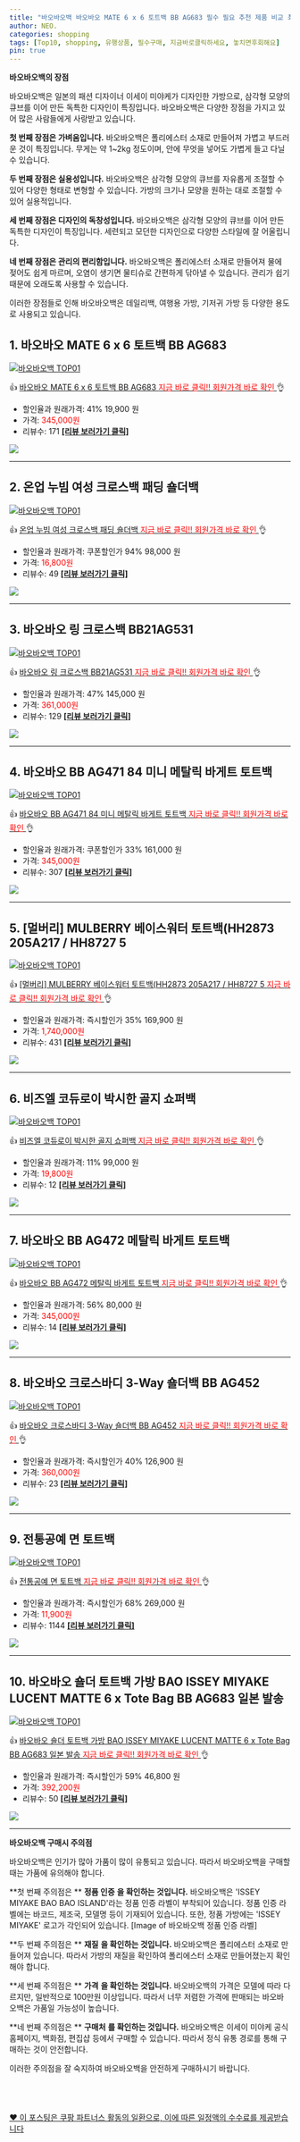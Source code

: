 ```yaml
---
title: "바오바오백 바오바오 MATE 6 x 6 토트백 BB AG683 필수 필요 추천 제품 비교 최저 가격 비교 장점 구매 후기 구매평"
author: NEO.
categories: shopping
tags: [Top10, shopping, 유행상품, 필수구매, 지금바로클릭하세요, 놓치면후회해요]
pin: true
---
```

**바오바오백의 장점**

바오바오백은 일본의 패션 디자이너 이세이 미야케가 디자인한 가방으로, 삼각형 모양의 큐브를 이어 만든 독특한 디자인이 특징입니다. 바오바오백은 다양한 장점을 가지고 있어 많은 사람들에게 사랑받고 있습니다.

**첫 번째 장점은 가벼움입니다.** 바오바오백은 폴리에스터 소재로 만들어져 가볍고 부드러운 것이 특징입니다. 무게는 약 1~2kg 정도이며, 안에 무엇을 넣어도 가볍게 들고 다닐 수 있습니다.

**두 번째 장점은 실용성입니다.** 바오바오백은 삼각형 모양의 큐브를 자유롭게 조절할 수 있어 다양한 형태로 변형할 수 있습니다. 가방의 크기나 모양을 원하는 대로 조절할 수 있어 실용적입니다.

**세 번째 장점은 디자인의 독창성입니다.** 바오바오백은 삼각형 모양의 큐브를 이어 만든 독특한 디자인이 특징입니다. 세련되고 모던한 디자인으로 다양한 스타일에 잘 어울립니다.

**네 번째 장점은 관리의 편리함입니다.** 바오바오백은 폴리에스터 소재로 만들어져 물에 젖어도 쉽게 마르며, 오염이 생기면 물티슈로 간편하게 닦아낼 수 있습니다. 관리가 쉽기 때문에 오래도록 사용할 수 있습니다.

이러한 장점들로 인해 바오바오백은 데일리백, 여행용 가방, 기저귀 가방 등 다양한 용도로 사용되고 있습니다.

   

## 1. 바오바오 MATE 6 x 6 토트백 BB AG683

[![바오바오백 TOP01](https://thumbnail9.coupangcdn.com/thumbnails/remote/490x490ex/image/vendor_inventory/351a/d8725495e6c9cc44232785575c2d5758590f7938a1eccdf98bd50f661945.jpg)](https://link.coupang.com/re/AFFSDP?lptag=AF3617701&subid=GithubCoopas&pageKey=7635157042&traceid=V0-153&itemId=20272810598&vendorItemId=87359801846)


👍 [바오바오 MATE 6 x 6 토트백 BB AG683 <font color=red> 지금 바로 클릭!! 회원가격 바로 확인 </font> ](https://link.coupang.com/re/AFFSDP?lptag=AF3617701&subid=GithubCoopas&pageKey=7635157042&traceid=V0-153&itemId=20272810598&vendorItemId=87359801846) 👌 


- 할인율과 원래가격: 41%  19,900   원
- 가격: <span style='color:red'>345,000원</span>
- 리뷰수: 171  [**[리뷰 보러가기 클릭]**](https://link.coupang.com/re/AFFSDP?lptag=AF3617701&subid=GithubCoopas&pageKey=7635157042&traceid=V0-153&itemId=20272810598&vendorItemId=87359801846)

[![](/discount_price.png)](https://link.coupang.com/re/AFFSDP?lptag=AF3617701&subid=GithubCoopas&pageKey=7635157042&traceid=V0-153&itemId=20272810598&vendorItemId=87359801846)

---


   

## 2. 온업 누빔 여성 크로스백 패딩 숄더백

[![바오바오백 TOP01](https://thumbnail7.coupangcdn.com/thumbnails/remote/490x490ex/image/vendor_inventory/1cc6/b8554da6aaeea934367852abfd0cdcc24d3d685bb321a71d7ebd32a489f3.png)](https://link.coupang.com/re/AFFSDP?lptag=AF3617701&subid=GithubCoopas&pageKey=6848833774&traceid=V0-153&itemId=16307271187&vendorItemId=83499539520)


👍 [온업 누빔 여성 크로스백 패딩 숄더백 <font color=red> 지금 바로 클릭!! 회원가격 바로 확인 </font> ](https://link.coupang.com/re/AFFSDP?lptag=AF3617701&subid=GithubCoopas&pageKey=6848833774&traceid=V0-153&itemId=16307271187&vendorItemId=83499539520) 👌 


- 할인율과 원래가격: 쿠폰할인가 94%  98,000   원
- 가격: <span style='color:red'>16,800원</span>
- 리뷰수: 49  [**[리뷰 보러가기 클릭]**](https://link.coupang.com/re/AFFSDP?lptag=AF3617701&subid=GithubCoopas&pageKey=6848833774&traceid=V0-153&itemId=16307271187&vendorItemId=83499539520)

[![](/discount_price.png)](https://link.coupang.com/re/AFFSDP?lptag=AF3617701&subid=GithubCoopas&pageKey=6848833774&traceid=V0-153&itemId=16307271187&vendorItemId=83499539520)

---


   

## 3. 바오바오 링 크로스백 BB21AG531

[![바오바오백 TOP01](https://thumbnail8.coupangcdn.com/thumbnails/remote/490x490ex/image/vendor_inventory/0e3c/70c9d1ff7bf82482f817df1fa354761f84fd69a50a46f2f1e8aa29899d0e.jpg)](https://link.coupang.com/re/AFFSDP?lptag=AF3617701&subid=GithubCoopas&pageKey=7607789382&traceid=V0-153&itemId=20141174524&vendorItemId=87234642222)


👍 [바오바오 링 크로스백 BB21AG531 <font color=red> 지금 바로 클릭!! 회원가격 바로 확인 </font> ](https://link.coupang.com/re/AFFSDP?lptag=AF3617701&subid=GithubCoopas&pageKey=7607789382&traceid=V0-153&itemId=20141174524&vendorItemId=87234642222) 👌 


- 할인율과 원래가격: 47%  145,000   원
- 가격: <span style='color:red'>361,000원</span>
- 리뷰수: 129  [**[리뷰 보러가기 클릭]**](https://link.coupang.com/re/AFFSDP?lptag=AF3617701&subid=GithubCoopas&pageKey=7607789382&traceid=V0-153&itemId=20141174524&vendorItemId=87234642222)

[![](/discount_price.png)](https://link.coupang.com/re/AFFSDP?lptag=AF3617701&subid=GithubCoopas&pageKey=7607789382&traceid=V0-153&itemId=20141174524&vendorItemId=87234642222)

---


   

## 4. 바오바오 BB AG471 84 미니 메탈릭 바게트 토트백

[![바오바오백 TOP01](https://thumbnail9.coupangcdn.com/thumbnails/remote/490x490ex/image/vendor_inventory/417e/431a2c22fa9ac82e33e14fc9f3f30d55c6ce60e8e540075604b8d7d2dd81.jpg)](https://link.coupang.com/re/AFFSDP?lptag=AF3617701&subid=GithubCoopas&pageKey=7718655868&traceid=V0-153&itemId=20709073268&vendorItemId=87780178395)


👍 [바오바오 BB AG471 84 미니 메탈릭 바게트 토트백 <font color=red> 지금 바로 클릭!! 회원가격 바로 확인 </font> ](https://link.coupang.com/re/AFFSDP?lptag=AF3617701&subid=GithubCoopas&pageKey=7718655868&traceid=V0-153&itemId=20709073268&vendorItemId=87780178395) 👌 


- 할인율과 원래가격: 쿠폰할인가 33%  161,000   원
- 가격: <span style='color:red'>345,000원</span>
- 리뷰수: 307  [**[리뷰 보러가기 클릭]**](https://link.coupang.com/re/AFFSDP?lptag=AF3617701&subid=GithubCoopas&pageKey=7718655868&traceid=V0-153&itemId=20709073268&vendorItemId=87780178395)

[![](/discount_price.png)](https://link.coupang.com/re/AFFSDP?lptag=AF3617701&subid=GithubCoopas&pageKey=7718655868&traceid=V0-153&itemId=20709073268&vendorItemId=87780178395)

---


   

## 5. [멀버리] MULBERRY 베이스워터 토트백(HH2873 205A217 / HH8727 5

[![바오바오백 TOP01](https://thumbnail10.coupangcdn.com/thumbnails/remote/490x490ex/image/vendor_inventory/56dd/2fa40fc997fb87adfdb326e49f2c733afe14a0d98a2e2e38949ecd7ad2ab.jpg)](https://link.coupang.com/re/AFFSDP?lptag=AF3617701&subid=GithubCoopas&pageKey=7274183244&traceid=V0-153&itemId=18558633882&vendorItemId=85696313068)


👍 [[멀버리] MULBERRY 베이스워터 토트백(HH2873 205A217 / HH8727 5 <font color=red> 지금 바로 클릭!! 회원가격 바로 확인 </font> ](https://link.coupang.com/re/AFFSDP?lptag=AF3617701&subid=GithubCoopas&pageKey=7274183244&traceid=V0-153&itemId=18558633882&vendorItemId=85696313068) 👌 


- 할인율과 원래가격: 즉시할인가 35%  169,900   원
- 가격: <span style='color:red'>1,740,000원</span>
- 리뷰수: 431  [**[리뷰 보러가기 클릭]**](https://link.coupang.com/re/AFFSDP?lptag=AF3617701&subid=GithubCoopas&pageKey=7274183244&traceid=V0-153&itemId=18558633882&vendorItemId=85696313068)

[![](/discount_price.png)](https://link.coupang.com/re/AFFSDP?lptag=AF3617701&subid=GithubCoopas&pageKey=7274183244&traceid=V0-153&itemId=18558633882&vendorItemId=85696313068)

---


   

## 6. 비즈엘 코듀로이 박시한 골지 쇼퍼백

[![바오바오백 TOP01](https://thumbnail6.coupangcdn.com/thumbnails/remote/490x490ex/image/vendor_inventory/ac24/bf470c709dd28d213b9c36745e22335c06bc03a15d7a10ffce049d99943c.jpg)](https://link.coupang.com/re/AFFSDP?lptag=AF3617701&subid=GithubCoopas&pageKey=7680143597&traceid=V0-153&itemId=20511280047&vendorItemId=87588960924)


👍 [비즈엘 코듀로이 박시한 골지 쇼퍼백 <font color=red> 지금 바로 클릭!! 회원가격 바로 확인 </font> ](https://link.coupang.com/re/AFFSDP?lptag=AF3617701&subid=GithubCoopas&pageKey=7680143597&traceid=V0-153&itemId=20511280047&vendorItemId=87588960924) 👌 


- 할인율과 원래가격: 11%  99,000   원
- 가격: <span style='color:red'>19,800원</span>
- 리뷰수: 12  [**[리뷰 보러가기 클릭]**](https://link.coupang.com/re/AFFSDP?lptag=AF3617701&subid=GithubCoopas&pageKey=7680143597&traceid=V0-153&itemId=20511280047&vendorItemId=87588960924)

[![](/discount_price.png)](https://link.coupang.com/re/AFFSDP?lptag=AF3617701&subid=GithubCoopas&pageKey=7680143597&traceid=V0-153&itemId=20511280047&vendorItemId=87588960924)

---


   

## 7. 바오바오 BB AG472 메탈릭 바게트 토트백

[![바오바오백 TOP01](https://thumbnail8.coupangcdn.com/thumbnails/remote/490x490ex/image/vendor_inventory/6284/863df3426ec47d6b41c9b259c55e24eaf41bd32d2a317cca4dd2d1f93233.jpg)](https://link.coupang.com/re/AFFSDP?lptag=AF3617701&subid=GithubCoopas&pageKey=7689664486&traceid=V0-153&itemId=20560347487&vendorItemId=87636236830)


👍 [바오바오 BB AG472 메탈릭 바게트 토트백 <font color=red> 지금 바로 클릭!! 회원가격 바로 확인 </font> ](https://link.coupang.com/re/AFFSDP?lptag=AF3617701&subid=GithubCoopas&pageKey=7689664486&traceid=V0-153&itemId=20560347487&vendorItemId=87636236830) 👌 


- 할인율과 원래가격: 56%  80,000   원
- 가격: <span style='color:red'>345,000원</span>
- 리뷰수: 14  [**[리뷰 보러가기 클릭]**](https://link.coupang.com/re/AFFSDP?lptag=AF3617701&subid=GithubCoopas&pageKey=7689664486&traceid=V0-153&itemId=20560347487&vendorItemId=87636236830)

[![](/discount_price.png)](https://link.coupang.com/re/AFFSDP?lptag=AF3617701&subid=GithubCoopas&pageKey=7689664486&traceid=V0-153&itemId=20560347487&vendorItemId=87636236830)

---


   

## 8. 바오바오 크로스바디 3-Way 숄더백 BB AG452

[![바오바오백 TOP01](https://thumbnail7.coupangcdn.com/thumbnails/remote/490x490ex/image/vendor_inventory/99ee/c5ea35a518bcb6751ddf36412b691777a2a636bbc032780a4f2b11c89746.jpg)](https://link.coupang.com/re/AFFSDP?lptag=AF3617701&subid=GithubCoopas&pageKey=7607495977&traceid=V0-153&itemId=20139936199&vendorItemId=87233471242)


👍 [바오바오 크로스바디 3-Way 숄더백 BB AG452 <font color=red> 지금 바로 클릭!! 회원가격 바로 확인 </font> ](https://link.coupang.com/re/AFFSDP?lptag=AF3617701&subid=GithubCoopas&pageKey=7607495977&traceid=V0-153&itemId=20139936199&vendorItemId=87233471242) 👌 


- 할인율과 원래가격: 즉시할인가 40%  126,900   원
- 가격: <span style='color:red'>360,000원</span>
- 리뷰수: 23  [**[리뷰 보러가기 클릭]**](https://link.coupang.com/re/AFFSDP?lptag=AF3617701&subid=GithubCoopas&pageKey=7607495977&traceid=V0-153&itemId=20139936199&vendorItemId=87233471242)

[![](/discount_price.png)](https://link.coupang.com/re/AFFSDP?lptag=AF3617701&subid=GithubCoopas&pageKey=7607495977&traceid=V0-153&itemId=20139936199&vendorItemId=87233471242)

---


   

## 9. 전통공예 면 토트백

[![바오바오백 TOP01](https://thumbnail10.coupangcdn.com/thumbnails/remote/490x490ex/image/vendor_inventory/3c88/59a91eb0b04c48740b8509ca4be87dea4e6ae54b5f77b589f4939ba79ac0.jpg)](https://link.coupang.com/re/AFFSDP?lptag=AF3617701&subid=GithubCoopas&pageKey=7750997347&traceid=V0-153&itemId=20877614893&vendorItemId=87944853718)


👍 [전통공예 면 토트백 <font color=red> 지금 바로 클릭!! 회원가격 바로 확인 </font> ](https://link.coupang.com/re/AFFSDP?lptag=AF3617701&subid=GithubCoopas&pageKey=7750997347&traceid=V0-153&itemId=20877614893&vendorItemId=87944853718) 👌 


- 할인율과 원래가격: 즉시할인가 68%  269,000   원
- 가격: <span style='color:red'>11,900원</span>
- 리뷰수: 1144  [**[리뷰 보러가기 클릭]**](https://link.coupang.com/re/AFFSDP?lptag=AF3617701&subid=GithubCoopas&pageKey=7750997347&traceid=V0-153&itemId=20877614893&vendorItemId=87944853718)

[![](/discount_price.png)](https://link.coupang.com/re/AFFSDP?lptag=AF3617701&subid=GithubCoopas&pageKey=7750997347&traceid=V0-153&itemId=20877614893&vendorItemId=87944853718)

---


   

## 10. 바오바오 숄더 토트백 가방 BAO ISSEY MIYAKE LUCENT MATTE 6 x Tote Bag BB AG683 일본 발송

[![바오바오백 TOP01](https://thumbnail7.coupangcdn.com/thumbnails/remote/490x490ex/image/vendor_inventory/d35e/e3d57befe4792d9dae6f425f9c7b91bbcdbb4d2a93a8a8dd373d3f8ae8b0.jpg)](https://link.coupang.com/re/AFFSDP?lptag=AF3617701&subid=GithubCoopas&pageKey=7731238282&traceid=V0-153&itemId=20775713822&vendorItemId=87845571049)


👍 [바오바오 숄더 토트백 가방 BAO ISSEY MIYAKE LUCENT MATTE 6 x Tote Bag BB AG683 일본 발송 <font color=red> 지금 바로 클릭!! 회원가격 바로 확인 </font> ](https://link.coupang.com/re/AFFSDP?lptag=AF3617701&subid=GithubCoopas&pageKey=7731238282&traceid=V0-153&itemId=20775713822&vendorItemId=87845571049) 👌 


- 할인율과 원래가격: 즉시할인가 59%  46,800   원
- 가격: <span style='color:red'>392,200원</span>
- 리뷰수: 50  [**[리뷰 보러가기 클릭]**](https://link.coupang.com/re/AFFSDP?lptag=AF3617701&subid=GithubCoopas&pageKey=7731238282&traceid=V0-153&itemId=20775713822&vendorItemId=87845571049)

[![](/discount_price.png)](https://link.coupang.com/re/AFFSDP?lptag=AF3617701&subid=GithubCoopas&pageKey=7731238282&traceid=V0-153&itemId=20775713822&vendorItemId=87845571049)

---
**바오바오백 구매시 주의점**

바오바오백은 인기가 많아 가품이 많이 유통되고 있습니다. 따라서 바오바오백을 구매할 때는 가품에 유의해야 합니다.

**첫 번째 주의점은 ** **정품 인증** **을 확인하는 것입니다.** 바오바오백은 'ISSEY MIYAKE BAO BAO ISLAND'라는 정품 인증 라벨이 부착되어 있습니다. 정품 인증 라벨에는 바코드, 제조국, 모델명 등이 기재되어 있습니다. 또한, 정품 가방에는 'ISSEY MIYAKE' 로고가 각인되어 있습니다.
[Image of 바오바오백 정품 인증 라벨]

**두 번째 주의점은 ** **재질** **을 확인하는 것입니다.** 바오바오백은 폴리에스터 소재로 만들어져 있습니다. 따라서 가방의 재질을 확인하여 폴리에스터 소재로 만들어졌는지 확인해야 합니다.

**세 번째 주의점은 ** **가격** **을 확인하는 것입니다.** 바오바오백의 가격은 모델에 따라 다르지만, 일반적으로 100만원 이상입니다. 따라서 너무 저렴한 가격에 판매되는 바오바오백은 가품일 가능성이 높습니다.

**네 번째 주의점은 ** **구매처** **를 확인하는 것입니다.** 바오바오백은 이세이 미야케 공식 홈페이지, 백화점, 편집샵 등에서 구매할 수 있습니다. 따라서 정식 유통 경로를 통해 구매하는 것이 안전합니다.

이러한 주의점을 잘 숙지하여 바오바오백을 안전하게 구매하시기 바랍니다.<br><br><br><br><br> [ ❤  이 포스팅은 쿠팡 파트너스 활동의 일환으로, 이에 따른 일정액의 수수료를 제공받습니다](https://link.coupang.com/a/bcEFyh)